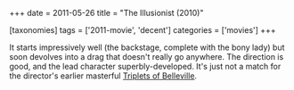 +++
date = 2011-05-26
title = "The Illusionist (2010)"

[taxonomies]
tags = ['2011-movie', 'decent']
categories = ['movies']
+++

It starts impressively well (the backstage, complete with the bony lady)
but soon devolves into a drag that doesn\'t really go anywhere. The
direction is good, and the lead character superbly-developed. It\'s just
not a match for the director\'s earlier masterful [Triplets of
Belleville].

  [Triplets of Belleville]: http://tshepang.net/the-triplets-of-belleville-2003
